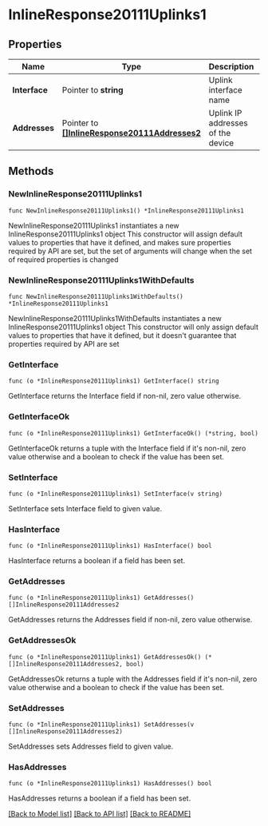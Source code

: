 # InlineResponse20111Uplinks1

## Properties

Name | Type | Description | Notes
------------ | ------------- | ------------- | -------------
**Interface** | Pointer to **string** | Uplink interface name | [optional] 
**Addresses** | Pointer to [**[]InlineResponse20111Addresses2**](InlineResponse20111Addresses2.md) | Uplink IP addresses of the device | [optional] 

## Methods

### NewInlineResponse20111Uplinks1

`func NewInlineResponse20111Uplinks1() *InlineResponse20111Uplinks1`

NewInlineResponse20111Uplinks1 instantiates a new InlineResponse20111Uplinks1 object
This constructor will assign default values to properties that have it defined,
and makes sure properties required by API are set, but the set of arguments
will change when the set of required properties is changed

### NewInlineResponse20111Uplinks1WithDefaults

`func NewInlineResponse20111Uplinks1WithDefaults() *InlineResponse20111Uplinks1`

NewInlineResponse20111Uplinks1WithDefaults instantiates a new InlineResponse20111Uplinks1 object
This constructor will only assign default values to properties that have it defined,
but it doesn't guarantee that properties required by API are set

### GetInterface

`func (o *InlineResponse20111Uplinks1) GetInterface() string`

GetInterface returns the Interface field if non-nil, zero value otherwise.

### GetInterfaceOk

`func (o *InlineResponse20111Uplinks1) GetInterfaceOk() (*string, bool)`

GetInterfaceOk returns a tuple with the Interface field if it's non-nil, zero value otherwise
and a boolean to check if the value has been set.

### SetInterface

`func (o *InlineResponse20111Uplinks1) SetInterface(v string)`

SetInterface sets Interface field to given value.

### HasInterface

`func (o *InlineResponse20111Uplinks1) HasInterface() bool`

HasInterface returns a boolean if a field has been set.

### GetAddresses

`func (o *InlineResponse20111Uplinks1) GetAddresses() []InlineResponse20111Addresses2`

GetAddresses returns the Addresses field if non-nil, zero value otherwise.

### GetAddressesOk

`func (o *InlineResponse20111Uplinks1) GetAddressesOk() (*[]InlineResponse20111Addresses2, bool)`

GetAddressesOk returns a tuple with the Addresses field if it's non-nil, zero value otherwise
and a boolean to check if the value has been set.

### SetAddresses

`func (o *InlineResponse20111Uplinks1) SetAddresses(v []InlineResponse20111Addresses2)`

SetAddresses sets Addresses field to given value.

### HasAddresses

`func (o *InlineResponse20111Uplinks1) HasAddresses() bool`

HasAddresses returns a boolean if a field has been set.


[[Back to Model list]](../README.md#documentation-for-models) [[Back to API list]](../README.md#documentation-for-api-endpoints) [[Back to README]](../README.md)


